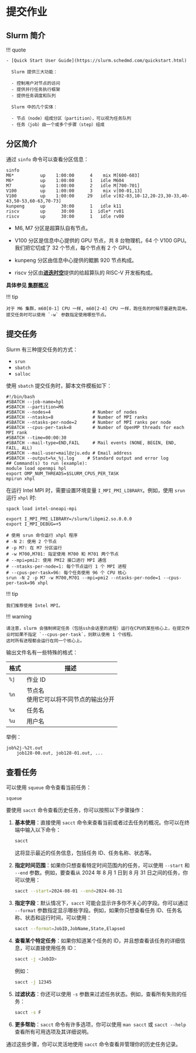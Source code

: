 # 提交作业

## Slurm 简介

!!! quote

    - [Quick Start User Guide](https://slurm.schedmd.com/quickstart.html)

      Slurm 提供三大功能：

      - 控制用户对节点的访问
      - 提供并行任务执行框架
      - 提供任务调度和队列

      Slurm 中的几个实体：

      - 节点（node）组成分区（partition），可以视为任务队列
      - 任务（job）由一个或多个步骤（step）组成


## 分区简介

通过 `sinfo` 命令可以查看分区信息：

```shell
sinfo
M6*          up    1:00:00      4    mix M[600-603]
M6*          up    1:00:00      1   idle M604
M7           up    1:00:00      2   idle M[700-701]
V100         up    1:00:00      3    mix v[00-01,13]
V100         up    1:00:00     29   idle v[02-03,10-12,20-23,30-33,40-43,50-53,60-63,70-73]
kunpeng      up      30:00      1   idle k11
riscv        up      30:00      1  idle* rv01
riscv        up      30:00      1   idle rv00
```

- M6, M7 分区是超算队自有节点。

- V100 分区是信息中心提供的 GPU 节点，共 8 台物理机，64 个 V100 GPU。我们把它切成了 32 个节点，每个节点有 2 个 GPU。

- kunpeng 分区由信息中心提供的鲲鹏 920 节点构成。

- riscv 分区由[**进迭时空**](https://www.spacemit.com/)提供的给超算队的 RISC-V 开发板构成。

**具体参见 [集群概况](./overview.md)**

!!! tip

    对于 M6 集群，m60[0-1] CPU 一样, m60[2-4] CPU 一样，跑任务的时候尽量避免混用。提交任务时可以使用 `-w` 参数指定使用哪些节点。



## 提交任务

Slurm 有三种提交任务的方式：

- `srun`
- `sbatch`
- `salloc`

使用 `sbatch` 提交任务时，脚本文件模板如下：

```shell title="job.sh"
#!/bin/bash
#SBATCH --job-name=hpl
#SBATCH --partition=M6
#SBATCH --nodes=4                # Number of nodes
#SBATCH --ntasks=8               # Number of MPI ranks
#SBATCH --ntasks-per-node=2      # Number of MPI ranks per node
#SBATCH --cpus-per-task=8        # Number of OpenMP threads for each MPI rank
#SBATCH --time=00:00:30
#SBATCH --mail-type=END,FAIL     # Mail events (NONE, BEGIN, END, FAIL, ALL)
#SBATCH --mail-user=mail@zju.edu # Email address
#SBATCH --output=%x_%j.log     # Standard output and error log
## Command(s) to run (example):
module load openmpi hpl
export OMP_NUM_THREADS=$SLURM_CPUS_PER_TASK
mpirun xhpl
```

在运行 Intel MPI 时，需要设置环境变量 `I_MPI_PMI_LIBRARY`。例如，使用 `srun` 运行 `xhpl` 时:

```shell hl_lines="3 10 12"
spack load intel-oneapi-mpi

export I_MPI_PMI_LIBRARY=/slurm/libpmi2.so.0.0.0
export I_MPI_DEBUG=+5

# 使用 srun 命令运行 xhpl 程序
# -N 2: 使用 2 个节点
# -p M7: 在 M7 分区运行
# -w M700,M701: 指定使用 M700 和 M701 两个节点
# --mpi=pmi2: 使用 PMI2 接口进行 MPI 通信
# --ntasks-per-node=1: 每个节点运行 1 个 MPI 进程
# --cpus-per-task=96: 每个任务使用 96 个 CPU 核心
srun -N 2 -p M7 -w M700,M701 --mpi=pmi2 --ntasks-per-node=1 --cpus-per-task=96 xhpl
```

!!! tip

    我们推荐使用 Intel MPI。


!!! warning

    请注意，slurm 会强制绑定任务（包括ssh会话里的进程）运行在CPU的某些核心上，在提交作业时如果不指定 `--cpus-per-task`，则默认使用 1 个线程。
    这时所有进程都会运行在同一个核心上。



输出文件名有一些特殊的格式：

| 格式 | 描述 |
| --- | --- |
| `%j` | 作业 ID |
| `%n` | 节点名<br>使用它可以将不同节点的输出分开 |
| `%x` | 任务名 |
| `%u` | 用户名 |

举例：

```text
job%2j-%2t.out
    job128-00.out, job128-01.out, ...
```

## 查看任务

可以使用 `squeue` 命令查看当前任务：

```shell
squeue
```



要使用 `sacct` 命令查看历史任务，你可以按照以下步骤操作：

1. **基本使用**：直接使用 `sacct` 命令来查看当前或者过去任务的概况。你可以在终端中输入以下命令：

   ```bash
   sacct
   ```

   这将显示最近的任务信息，包括任务 ID、任务名称、状态等。

2. **指定时间范围**：如果你只想查看特定时间范围内的任务，可以使用 `--start` 和 `--end` 参数。例如，要查看从 2024 年 8 月 1 日到 8 月 31 日之间的任务，你可以使用：

   ```bash
   sacct --start=2024-08-01 --end=2024-08-31
   ```

3. **指定字段**：默认情况下，`sacct` 可能会显示许多你不关心的字段。你可以通过 `--format` 参数指定显示哪些字段。例如，如果你只想查看任务 ID、任务名称、状态和运行时间，可以使用：

   ```bash
   sacct --format=JobID,JobName,State,Elapsed
   ```

4. **查看某个特定任务**：如果你知道某个任务的 ID，并且想查看该任务的详细信息，可以直接使用任务 ID：

   ```bash
   sacct -j <JobID>
   ```

   例如：

   ```bash
   sacct -j 12345
   ```

5. **过滤状态**：你还可以使用 `-s` 参数来过滤任务状态。例如，查看所有失败的任务：

   ```bash
   sacct -s F
   ```

6. **更多帮助**：`sacct` 命令有许多选项，你可以使用 `man sacct` 或 `sacct --help` 查看所有可用选项及其详细说明。

通过这些步骤，你可以灵活地使用 `sacct` 命令查看并管理你的历史任务记录。
